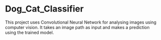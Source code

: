 # Dog_Cat_Classifier
This project uses Convolutional Neural Network for analysing images using computer vision.
It takes an image path as input and makes a prediction using the trained model.
